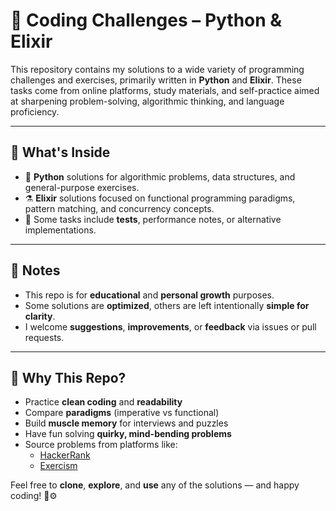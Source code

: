 # 🧠 Coding Challenges – Python & Elixir

This repository contains my solutions to a wide variety of programming challenges and exercises, primarily written in **Python** and **Elixir**. These tasks come from online platforms, study materials, and self-practice aimed at sharpening problem-solving, algorithmic thinking, and language proficiency.

---

## 🚀 What's Inside

- 🐍 **Python** solutions for algorithmic problems, data structures, and general-purpose exercises.
- ⚗️ **Elixir** solutions focused on functional programming paradigms, pattern matching, and concurrency concepts.
- 🧪 Some tasks include **tests**, performance notes, or alternative implementations.

---

## 📝 Notes

- This repo is for **educational** and **personal growth** purposes.
- Some solutions are **optimized**, others are left intentionally **simple for clarity**.
- I welcome **suggestions**, **improvements**, or **feedback** via issues or pull requests.

---

## 🚀 Why This Repo?

- Practice **clean coding** and **readability**
- Compare **paradigms** (imperative vs functional)
- Build **muscle memory** for interviews and puzzles
- Have fun solving **quirky, mind-bending problems**
- Source problems from platforms like:
  - [HackerRank](https://www.hackerrank.com/)
  - [Exercism](https://exercism.org/)

Feel free to **clone**, **explore**, and **use** any of the solutions — and happy coding! 🧩⚙️
